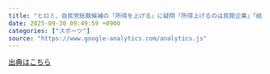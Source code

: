 ```yaml
---
title: "ヒロミ、自民党総裁候補の「所得を上げる」に疑問「所得上げるのは民間企業」「結局国が儲かってる」（デイリースポーツ） - Yahoo!ニュース"
date: 2025-09-30 09:49:59 +0900
categories: ["スポーツ"]
source: "https://www.google-analytics.com/analytics.js"
---
```


[出典はこちら](https://www.google-analytics.com/analytics.js)
